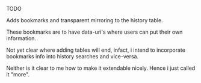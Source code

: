 TODO

Adds bookmarks and transparent mirroring to the history table.

These bookmarks are to have data-uri's where users can put their own
information.

Not yet clear where adding tables will end, infact, i intend to incorporate
bookmarks info into history searches and vice-versa.

Neither is it clear to me how to make it extendable nicely. Hence i just
called it "more".
